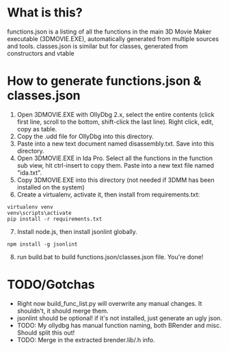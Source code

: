 # What is this?
functions.json is a listing of all the functions in the main 3D Movie Maker executable (3DMOVIE.EXE), automatically generated from multiple sources and tools. 
classes.json is similar but for classes, generated from constructors and vtable

# How to generate functions.json & classes.json
1. Open 3DMOVIE.EXE with OllyDbg 2.x, select the entire contents (click first line, scroll to the bottom, shift-click the last line). Right click, edit, copy as table. 
2. Copy the .udd file for OllyDbg into this directory. 
3. Paste into a new text document named disassembly.txt. Save into this directory.
4. Open 3DMOVIE.EXE in Ida Pro. Select all the functions in the function sub view, hit ctrl-insert to copy them. Paste into a new text file named "ida.txt".
5. Copy 3DMOVIE.EXE into this directory (not needed if 3DMM has been installed on the system)
6. Create a virtualenv, activate it, then install from requirements.txt:

  ```
  virtualenv venv
  venv\scripts\activate
  pip install -r requirements.txt
  ```

7. Install node.js, then install jsonlint globally.

  ```
  npm install -g jsonlint
  ```

8. run build.bat to build functions.json/classes.json file. You're done!

# TODO/Gotchas

* Right now build_func_list.py will overwrite any manual changes. It shouldn't, it should merge them.
* jsonlint should be optional! if it's not installed, just generate an ugly json.
* TODO: My ollydbg has manual function naming, both BRender and misc. Should split this out!
* TODO: Merge in the extracted brender.lib/.h info. 
